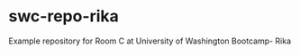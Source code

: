 swc-repo-rika
=============

Example repository for Room C at University of Washington Bootcamp- Rika
